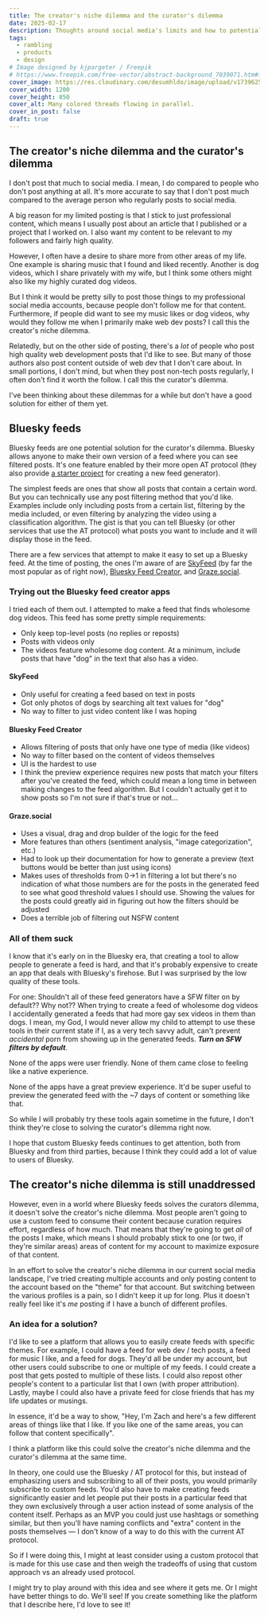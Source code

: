 ```yaml
---
title: The creator's niche dilemma and the curator's dilemma
date: 2025-02-17
description: Thoughts around social media's limits and how to potentially address them.
tags:
  - rambling
  - products
  - design
# Image designed by kjpargeter / Freepik
# https://www.freepik.com/free-vector/abstract-background_7039071.htm#fromView=search&page=1&position=1&uuid=d20270d0-1fe1-433c-9a12-6b83abbb729d&query=colored+lines
cover_image: https://res.cloudinary.com/desumhldo/image/upload/v1739625905/threads_mnsjma.jpg
cover_width: 1200
cover_height: 850
cover_alt: Many colored threads flowing in parallel.
cover_in_post: false
draft: true
---
```


## The creator's niche dilemma and the curator's dilemma

I don't post that much to social media. I mean, I do compared to people who don't post anything at all. It's more accurate to say that I don't post much compared to the average person who regularly posts to social media.

A big reason for my limited posting is that I stick to just professional content, which means I usually post about an article that I published or a project that I worked on. I also want my content to be relevant to my followers and fairly high quality.

However, I often have a desire to share more from other areas of my life. One example is sharing music that I found and liked recently. Another is dog videos, which I share privately with my wife, but I think some others might also like my highly curated dog videos.

But I think it would be pretty silly to post those things to my professional social media accounts, because people don't follow me for that content. Furthermore, if people did want to see my music likes or dog videos, why would they follow me when I primarily make web dev posts? I call this the creator's niche dilemma.

Relatedly, but on the other side of posting, there's a _lot_ of people who post high quality web development posts that I'd like to see. But many of those authors also post content outside of web dev that I don't care about. In small portions, I don't mind, but when they post non-tech posts regularly, I often don't find it worth the follow. I call this the curator's dilemma.

I've been thinking about these dilemmas for a while but don't have a good solution for either of them yet.

## Bluesky feeds

Bluesky feeds are one potential solution for the curator's dilemma. Bluesky allows anyone to make their own version of a feed where you can see filtered posts. It's one feature enabled by their more open AT protocol (they also provide [a starter project](https://github.com/bluesky-social/feed-generator) for creating a new feed generator).

The simplest feeds are ones that show all posts that contain a certain word. But you can technically use any post filtering method that you'd like. Examples include only including posts from a certain list, filtering by the media included, or even filtering by analyzing the video using a classification algorithm. The gist is that you can tell Bluesky (or other services that use the AT protocol) what posts you want to include and it will display those in the feed.

There are a few services that attempt to make it easy to set up a Bluesky feed. At the time of posting, the ones I'm aware of are [SkyFeed](https://skyfeed.app/) (by far the most popular as of right now), [Bluesky Feed Creator](https://blueskyfeedcreator.com/), and [Graze.social](https://www.graze.social/).

### Trying out the Bluesky feed creator apps

I tried each of them out. I attempted to make a feed that finds wholesome dog videos. This feed has some pretty simple requirements:

- Only keep top-level posts (no replies or reposts)
- Posts with videos only
- The videos feature wholesome dog content. At a minimum, include posts that have "dog" in the text that also has a video.

#### SkyFeed

- Only useful for creating a feed based on text in posts
- Got only photos of dogs by searching alt text values for "dog"
- No way to filter to just video content like I was hoping

#### Bluesky Feed Creator

- Allows filtering of posts that only have one type of media (like videos)
- No way to filter based on the content of videos themselves
- UI is the hardest to use
- I think the preview experience requires new posts that match your filters after you've created the feed, which could mean a long time in between making changes to the feed algorithm. But I couldn't actually get it to show posts so I'm not sure if that's true or not...

#### Graze.social

- Uses a visual, drag and drop builder of the logic for the feed
- More features than others (sentiment analysis, "image categorization", etc.)
- Had to look up their documentation for how to generate a preview (text buttons would be better than just using icons)
- Makes uses of thresholds from 0->1 in filtering a lot but there's no indication of what those numbers are for the posts in the generated feed to see what good threshold values I should use. Showing the values for the posts could greatly aid in figuring out how the filters should be adjusted
- Does a terrible job of filtering out NSFW content

### All of them suck

I know that it's early on in the Bluesky era, that creating a tool to allow people to generate a feed is hard, and that it's probably expensive to create an app that deals with Bluesky's firehose. But I was surprised by the low quality of these tools.

For one: Shouldn't all of these feed generators have a SFW filter on by default?? Why not?? When trying to create a feed of wholesome dog videos I accidentally generated a feeds that had more gay sex videos in them than dogs. I mean, my God, I would never allow my child to attempt to use these tools in their current state if I, as a very tech savvy adult, can't prevent _accidental_ porn from showing up in the generated feeds. **_Turn on SFW filters by default_**.

None of the apps were user friendly. None of them came close to feeling like a native experience.

None of the apps have a great preview experience. It'd be super useful to preview the generated feed with the ~7 days of content or something like that.

So while I will probably try these tools again sometime in the future, I don't think they're close to solving the curator's dilemma right now.

I hope that custom Bluesky feeds continues to get attention, both from Bluesky and from third parties, because I think they could add a lot of value to users of Bluesky.

## The creator's niche dilemma is still unaddressed

However, even in a world where Bluesky feeds solves the curators dilemma, it doesn't solve the creator's niche dilemma. Most people aren't going to use a custom feed to consume their content because curation requires effort, regardless of how much. That means that they're going to get _all_ of the posts I make, which means I should probably stick to one (or two, if they're similar areas) areas of content for my account to maximize exposure of that content.

In an effort to solve the creator's niche dilemma in our current social media landscape, I've tried creating multiple accounts and only posting content to the account based on the "theme" for that account. But switching between the various profiles is a pain, so I didn't keep it up for long. Plus it doesn't really feel like it's _me_ posting if I have a bunch of different profiles.

### An idea for a solution?

I'd like to see a platform that allows you to easily create feeds with specific themes. For example, I could have a feed for web dev / tech posts, a feed for music I like, and a feed for dogs. They'd all be under my account, but other users could subscribe to one or multiple of my feeds. I could create a post that gets posted to multiple of these lists. I could also repost other people's content to a particular list that I own (with proper attribution). Lastly, maybe I could also have a private feed for close friends that has my life updates or musings.

In essence, it'd be a way to show, "Hey, I'm Zach and here's a few different areas of things like that I like. If you like one of the same areas, you can follow that content specifically".

I think a platform like this could solve the creator's niche dilemma and the curator's dilemma at the same time.

In theory, one could use the Bluesky / AT protocol for this, but instead of emphasizing users and subscribing to all of their posts, you would primarily subscribe to custom feeds. You'd also have to make creating feeds significantly easier and let people put their posts in a particular feed that they own exclusively through a user action instead of some analysis of the content itself. Perhaps as an MVP you could just use hashtags or something similar, but then you'll have naming conflicts and "extra" content in the posts themselves — I don't know of a way to do this with the current AT protocol.

So if I were doing this, I might at least consider using a custom protocol that is made for this use case and then weigh the tradeoffs of using that custom approach vs an already used protocol.

I might try to play around with this idea and see where it gets me. Or I might have better things to do. We'll see! If you create something like the platform that I describe here, I'd love to see it!
